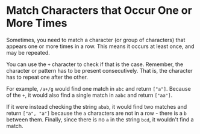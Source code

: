 # Match Characters that Occur One or More Times
Sometimes, you need to match a character (or group of characters) that appears one or more times in a row. This means it occurs at least once, and may be repeated.

You can use the ```+``` character to check if that is the case. Remember, the character or pattern has to be present consecutively. That is, the character has to repeat one after the other.

For example, ```/a+/g``` would find one match in ```abc``` and return ```["a"]```. Because of the ```+```, it would also find a single match in ```aabc``` and return ```["aa"]```.

If it were instead checking the string ```abab```, it would find two matches and return ```["a", "a"]``` because the ```a``` characters are not in a row - there is a ```b``` between them. Finally, since there is no ```a``` in the string ```bcd```, it wouldn't find a match.
